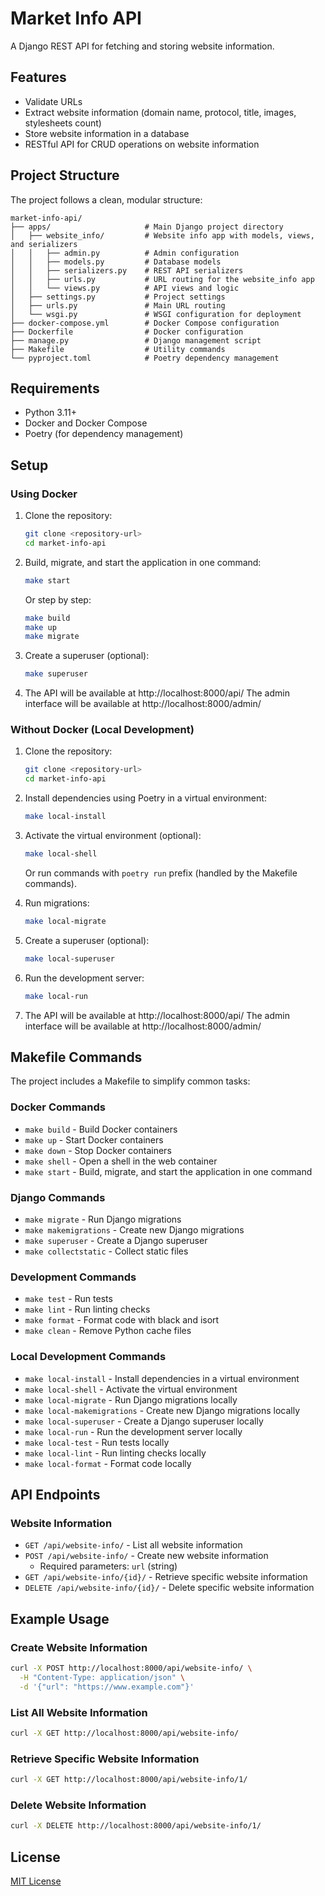 # Market Info API

A Django REST API for fetching and storing website information.

## Features

- Validate URLs
- Extract website information (domain name, protocol, title, images, stylesheets count)
- Store website information in a database
- RESTful API for CRUD operations on website information

## Project Structure

The project follows a clean, modular structure:

```
market-info-api/
├── apps/                     # Main Django project directory
│   ├── website_info/         # Website info app with models, views, and serializers
│   │   ├── admin.py          # Admin configuration
│   │   ├── models.py         # Database models
│   │   ├── serializers.py    # REST API serializers
│   │   ├── urls.py           # URL routing for the website_info app
│   │   └── views.py          # API views and logic
│   ├── settings.py           # Project settings
│   ├── urls.py               # Main URL routing
│   └── wsgi.py               # WSGI configuration for deployment
├── docker-compose.yml        # Docker Compose configuration
├── Dockerfile                # Docker configuration
├── manage.py                 # Django management script
├── Makefile                  # Utility commands
└── pyproject.toml            # Poetry dependency management
```

## Requirements

- Python 3.11+
- Docker and Docker Compose
- Poetry (for dependency management)

## Setup

### Using Docker

1. Clone the repository:
   ```bash
   git clone <repository-url>
   cd market-info-api
   ```

2. Build, migrate, and start the application in one command:
   ```bash
   make start
   ```

   Or step by step:
   ```bash
   make build
   make up
   make migrate
   ```

3. Create a superuser (optional):
   ```bash
   make superuser
   ```

4. The API will be available at http://localhost:8000/api/
   The admin interface will be available at http://localhost:8000/admin/

### Without Docker (Local Development)

1. Clone the repository:
   ```bash
   git clone <repository-url>
   cd market-info-api
   ```

2. Install dependencies using Poetry in a virtual environment:
   ```bash
   make local-install
   ```

3. Activate the virtual environment (optional):
   ```bash
   make local-shell
   ```
   
   Or run commands with `poetry run` prefix (handled by the Makefile commands).

4. Run migrations:
   ```bash
   make local-migrate
   ```

5. Create a superuser (optional):
   ```bash
   make local-superuser
   ```

6. Run the development server:
   ```bash
   make local-run
   ```

7. The API will be available at http://localhost:8000/api/
   The admin interface will be available at http://localhost:8000/admin/

## Makefile Commands

The project includes a Makefile to simplify common tasks:

### Docker Commands
- `make build` - Build Docker containers
- `make up` - Start Docker containers
- `make down` - Stop Docker containers
- `make shell` - Open a shell in the web container
- `make start` - Build, migrate, and start the application in one command

### Django Commands
- `make migrate` - Run Django migrations
- `make makemigrations` - Create new Django migrations
- `make superuser` - Create a Django superuser
- `make collectstatic` - Collect static files

### Development Commands
- `make test` - Run tests
- `make lint` - Run linting checks
- `make format` - Format code with black and isort
- `make clean` - Remove Python cache files

### Local Development Commands
- `make local-install` - Install dependencies in a virtual environment
- `make local-shell` - Activate the virtual environment
- `make local-migrate` - Run Django migrations locally
- `make local-makemigrations` - Create new Django migrations locally
- `make local-superuser` - Create a Django superuser locally
- `make local-run` - Run the development server locally
- `make local-test` - Run tests locally
- `make local-lint` - Run linting checks locally
- `make local-format` - Format code locally

## API Endpoints

### Website Information

- `GET /api/website-info/` - List all website information
- `POST /api/website-info/` - Create new website information
  - Required parameters: `url` (string)
- `GET /api/website-info/{id}/` - Retrieve specific website information
- `DELETE /api/website-info/{id}/` - Delete specific website information

## Example Usage

### Create Website Information

```bash
curl -X POST http://localhost:8000/api/website-info/ \
  -H "Content-Type: application/json" \
  -d '{"url": "https://www.example.com"}'
```

### List All Website Information

```bash
curl -X GET http://localhost:8000/api/website-info/
```

### Retrieve Specific Website Information

```bash
curl -X GET http://localhost:8000/api/website-info/1/
```

### Delete Website Information

```bash
curl -X DELETE http://localhost:8000/api/website-info/1/
```

## License

[MIT License](LICENSE)
